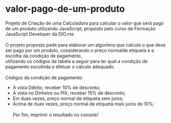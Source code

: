 # valor-pago-de-um-produto
Projeto de Criação de uma Calculadora para calcular o valor que será pago de um produto utilizando JavaScript, proposto pelo curso de Formação JavaScript Developer da DIO.me<br><br>
O projeto proposto pede para elaborar um algoritmo que calcule o que deve ser pago por um produto, considerando o preço normalde etiqueta e a escolha da condição de pagamento,<br>
utilizando os códigos da tabela a seguir para ler qual a condição de pagamento escolhida e efetuar o cálculo adequado.<br><br>
Códigos da condição de pagamento:<br>
- À vista Débito, receber 10% de desconto;<br>
- À vista no Dinheiro ou PIX, receber 15% de desconto;<br>
- Em duas vezes, preço normal de etiqueta sem juros;<br>
- Acima de duas vezes, preço normal de etiqueta mais juros de 10%;<br><br>
Por fim, imprimir o resultado no console!

